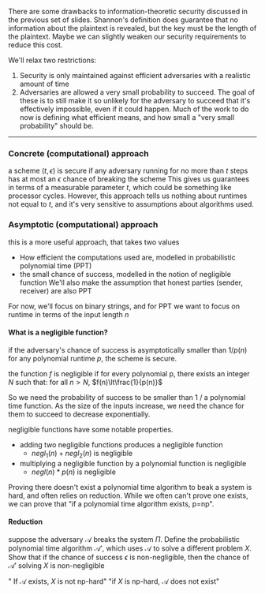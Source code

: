 There are some drawbacks to information-theoretic security discussed in the previous set of slides.
Shannon's definition does guarantee that no information about the plaintext is revealed, but the key must be the length of the plaintext. Maybe we can slightly weaken our security requirements to reduce this cost.

We'll relax two restrictions:
1. Security is only maintained against efficient adversaries with a realistic amount of time
2. Adversaries are allowed a very small probability to succeed.
The goal of these is to still make it so unlikely for the adversary to succeed that it's effectively impossible, even if it could happen.
Much of the work to do now is defining what efficient means, and how small a "very small probability" should be.
___
### Concrete (computational) approach
a scheme $(t,\epsilon)$ is secure if any adversary running for no more than $t$ steps has at most an $\epsilon$ chance of breaking the scheme
This gives us guarantees in terms of a measurable parameter $t$, which could be something like processor cycles.
However, this approach tells us nothing about runtimes not equal to $t$, and it's very sensitive to assumptions about algorithms used.

### Asymptotic (computational) approach
this is a more useful approach, that takes two values
- How efficient the computations used are, modelled in probabilistic polynomial time (PPT)
- the small chance of success, modelled in the notion of negligible function
We'll also make the assumption that honest parties (sender, receiver) are also PPT

For now, we'll focus on binary strings, and for PPT we want to focus on runtime in terms of the input length $n$

#### What is a negligible function?
if the adversary's chance of success is asymptotically smaller than $1/p(n)$ for any polynomial runtime $p$, the scheme is secure.

the function $f$ is negligible if for every polynomial p, there exists an integer $N$ such that:
for all $n\gt{}N$, $f(n)\lt\frac{1}{p(n)}$

So we need the probability of success to be smaller than 1 / a polynomial time function. As the size of the inputs increase, we need the chance for them to succeed to decrease exponentially.

negligible functions have some notable properties. 
- adding two negligible functions produces a negligible function
	- $negl_1(n)+negl_2(n)$ is negligible
- multiplying a negligible function by a polynomial function is negligible
	- $negl(n)*p(n)$ is negligible

Proving there doesn't exist a polynomial time algorithm to beak a system is hard, and often relies on reduction. While we often can't prove one exists, we can prove that "if a polynomial time algorithm exists, p=np".

#### Reduction
suppose the adversary $\mathcal{A}$ breaks the system $\Pi$.
Define the probabilistic polynomial time algorithm $\mathcal{A'}$, which uses $\mathcal{A}$ to solve a different problem $X$.
Show that if the chance of success $\epsilon$ is non-negligible, then the chance of $\mathcal{A'}$ solving $X$ is non-negligible

" If $\mathcal{A}$ exists, $X$ is not np-hard"
"if $X$ is np-hard, $\mathcal{A}$ does not exist"